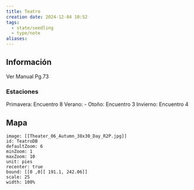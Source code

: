 ```yaml
---
title: Teatro
creation date: 2024-12-04 10:52
tags:
  - state/seedling
  - type/note
aliases:
---
```

## Información

Ver Manual Pg.73

### Estaciones

Primavera: Encuentro 8
Verano: -
Otoño: Encuentro 3
Invierno: Encuentro 4

## Mapa

```leaflet
image: [[Theater_06_Autumn_38x30_Day_R2P.jpg]]
id: TeatroDB
defaultZoom: 6
minZoom: 1
maxZoom: 10
unit: pies
recenter: true
bound: [[0 ,0][ 191.1, 242.06]]
scale: 25
width: 100%
```